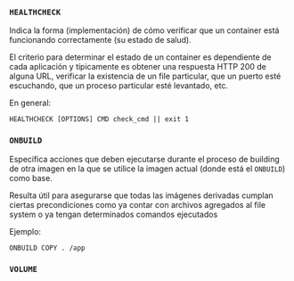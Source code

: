 ### `HEALTHCHECK`

Indica la forma (implementación) de cómo verificar que un container está funcionando correctamente (su estado de salud).

El criterio para determinar el estado de un container es dependiente de cada aplicación y típicamente es obtener una respuesta HTTP 200 de alguna URL, verificar la existencia de un file particular, que un puerto esté escuchando, que un proceso particular esté levantado, etc.

En general:

    HEALTHCHECK [OPTIONS] CMD check_cmd || exit 1
 
### `ONBUILD`

Especifica acciones que deben ejecutarse durante el proceso de building de otra imagen en la que se utilice la imagen actual (donde está el `ONBUILD`) como base.

Resulta útil para asegurarse que todas las imágenes derivadas cumplan ciertas precondiciones como ya contar con archivos agregados al file system o ya tengan determinados comandos ejecutados

Ejemplo:

    ONBUILD COPY . /app

### `VOLUME`
